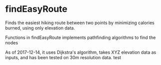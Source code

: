 # findEasyRoute

Finds the easiest hiking route between two points by minimizing calories burned, using only elevation data.

Functions in findEasyRoute implements pathfinding algorithms to find the nodes 

As of 2017-12-14, it uses Dijkstra's algorithm, takes XYZ elevation data as inputs, and has been tested on 30m resolution data.
test
